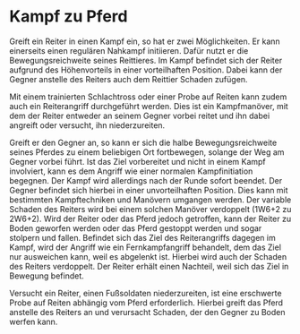 # Kampf zu Pferd

Greift ein Reiter in einen Kampf ein, so hat er zwei Möglichkeiten. Er kann einerseits einen regulären Nahkampf initiieren. Dafür nutzt er die Bewegungsreichweite seines Reittieres. Im Kampf befindet sich der Reiter aufgrund des Höhenvorteils in einer vorteilhaften Position. Dabei kann der Gegner anstelle des Reiters auch dem Reittier Schaden zufügen.

Mit einem trainierten Schlachtross oder einer Probe auf Reiten kann zudem auch ein Reiterangriff durchgeführt werden. Dies ist ein Kampfmanöver, mit dem der Reiter entweder an seinem Gegner vorbei reitet und ihn dabei angreift oder versucht, ihn niederzureiten.

Greift er den Gegner an, so kann er sich die halbe Bewegungsreichweite seines Pferdes zu einem beliebigen Ort fortbewegen, solange der Weg am Gegner vorbei führt. Ist das Ziel vorbereitet und nicht in einem Kampf involviert, kann es dem Angriff wie einer normalen Kampfinitiation begegnen. Der Kampf wird allerdings nach der Runde sofort beendet. Der Gegner befindet sich hierbei in einer unvorteilhaften Position. Dies kann mit bestimmten Kampftechniken und Manövern umgangen werden. Der variable Schaden des Reiters wird bei einem solchen Manöver verdoppelt (1W6+2 zu 2W6+2). Wird der Reiter oder das Pferd jedoch getroffen, kann der Reiter zu Boden geworfen werden oder das Pferd gestoppt werden und sogar stolpern und fallen. Befindet sich das Ziel des Reiterangriffs dagegen im Kampf, wird der Angriff wie ein Fernkampfangriff behandelt, dem das Ziel nur ausweichen kann, weil es abgelenkt ist. Hierbei wird auch der Schaden des Reiters verdoppelt. Der Reiter erhält einen Nachteil, weil sich das Ziel in Bewegung befindet.

Versucht ein Reiter, einen Fußsoldaten niederzureiten, ist eine erschwerte Probe auf Reiten abhängig vom Pferd erforderlich. Hierbei greift das Pferd anstelle des Reiters an und verursacht Schaden, der den Gegner zu Boden werfen kann.
